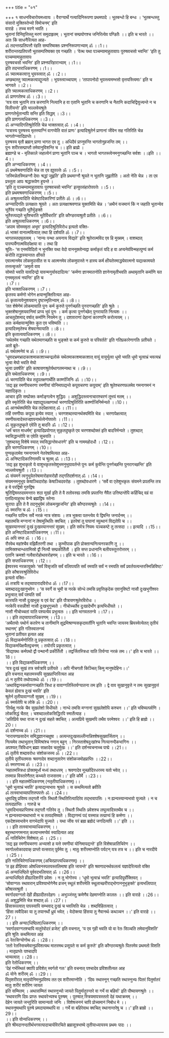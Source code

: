 +++
title = "०१"

+++
१
साधनविचारोयमध्यायः । वैराग्यार्थे गत्यादिनिरूपणा प्रथमपादे । भूतबन्धो हि बन्धः । ‘भूतबन्धस्तु संसारो मुक्तिस्तेभ्यो विमोचनम्' इति   
वाराहे । तच्च मरणे भवति ।   
भूतानां विनिवृत्तिस्तु मरणं समुदाहृतम् । भूतानां सम्प्रयोगश्च जनिरित्येव पण्डितैः ।। इति च भारते ।।  
अतः किं साधनैरित्यत आह-  
ॐ तदन्तरप्रतिपत्तौ रंहति सम्परिष्वक्तः प्रश्ननिरूपणाभ्याम् ॐ ।।1।।  
शरीरान्तरप्रतिपत्तौ भूतसम्परिष्वक्त एव गच्छति । ‘वेत्थ यथा पञ्चम्यामाहुतावापः पुरुषवचसो भवन्ति' ‘इति तु पञ्चम्यामाहुतावापः   
पुरुषवचसो भवन्ति' इति प्रश्नपरिहाराभ्याम् ।।1।।  
इति तदन्तराधिकरणम् ।।1।।   
ॐ त्र्यात्मकत्वात्तु भूयस्त्वात् ॐ ।।2।।  
अप्छब्दस्तु त्र्यात्मकत्वाद्युज्यते । भूयस्त्वाच्चापाम् । ‘तापापनोदो भूयस्त्वमम्भसो वृत्तयस्त्विमाः' इति च भागवते ।।2।।  
इति त्र्यात्मकत्वाधिकरणम् ।।2।।  
ॐ प्राणगतेश्च ॐ ।।3।।  
‘यत्र वाव भूतानि तत्र करणानि नित्यानि ह वा एतानि भूतानि च करणानि च नैतानि कदाचिद्वियुज्यन्ते न च विलीयन्ते' इति भाल्लवेयश्रुतेः   
प्राणगतेर्भूतान्यपि सन्ति इति सिद्धम् ।।3।।  
इति प्राणगत्यधिकरणम् ।।3।।  
ॐ अग्न्यादिगतिश्रुतेरिति चेन्न भाक्तत्वात् ॐ ।।4।।  
‘यत्रास्य पुरुषस्य मृतस्याग्निं वागप्येति वातं प्राणः' इत्यादिश्रुतेर्न प्राणानां जीवेन सह गतिरिति चेन्न भागतोग्न्यादिप्राप्तेः ।  
पुरुषस्य मृतौ ब्रह्मन् प्राणा भागत एव तु । अधिदैवं प्राप्नुवन्ति भागतोनुव्रजन्ति तम् ।।  
पुनः शरीरसम्प्राप्तौ तमेवानुविशन्ति च ।। इति ब्राह्मे ।  
ब्रह्माण्डे च - मृतिकाले जहात्येनं प्राणा भूतानि पञ्च च । भागतो भागतस्त्वेनमनुगच्छन्ति सर्वशः ।।इति ।।4।।  
इति अग्न्याधिकरणम् ।।4।।  
ॐ प्रथमेश्रवणादिति चेन्न ता एव ह्युपपत्तेः ॐ ।।5।।  
‘तस्मिन्नेतस्मिन्नग्नौ देवाः श्रद्धां जुह्वति' इति प्रथमाग्नौ श्रूयते न भूतानि जुह्वतीति । अतो नेति चेन्न । ता एव प्रस्तुता आपः श्रद्धारूपेण हूयन्ते ।   
‘इति तु पञ्चम्यामाहुतावापः पुरुषवचसो भवन्ति' इत्युपसंहारोपपत्तेः ।।5।।  
इति प्रथमश्रवणाधिकरणम् ।।5।।  
ॐ अश्रुतत्वादिति चेन्नेष्टादिकारिणां प्रतीतेः ॐ ।।6।।  
अग्न्यादिगतिः प्रत्यक्षतः श्रूयते । अतः प्रत्यक्षाश्रवणान्न युक्तमिति चेन्न । ‘अथैनं यजमानं किं न जहाति भूतान्येव भूतैरेव गच्छति भूतैर्भुङ्क्ते   
भूतैरुत्पद्यते भूतैश्चरति भूतैर्विचरति' इति कौण्डरव्यश्रुतौ प्रतीतेः ।।6।।  
इति अश्रुतत्वाधिकरणम् ।।6।।  
‘अपाम सोमममृता अभूम' इत्यादिश्रुतिविरोध इत्यतो वक्ति-  
ॐ भाक्तं वानात्मवित्वात् तथा हि दर्शयति ॐ ।।7।।  
भागतस्तदमृतत्वम् । ‘नान्यः पन्था अयनाय विद्यते' इति श्रुतेरात्मविद एव हि मुख्यम् । वाशब्दात् पारम्पर्येणात्मविदपेक्षया वा । तथा हि   
श्रुतिः- ‘स एनमविदितो न भुनक्ति यथा वेदो वाननूक्तोन्यद्वा कर्माकृतं यदि ह वा अप्यनेवंविन्महत्पुण्यं कर्म करोति तद्धास्यान्ततः क्षीयते   
एवात्मानमेव लोकमुपासीत स य आत्मनमेव लोकमुपास्ते न हास्य कर्म क्षीयतेस्माद्ध्येवात्मनो यद्यत्कामयते तत्तत्सृजते' ‘अमृतो वाव   
सोमपो भवति यावदिन्द्रो यावन्मनुर्यावदादित्यः' ‘कर्मणा ज्ञानमातनोति ज्ञानेनामृतीभवति अथामृतानि कर्माणि यत एनममृतत्वं नयन्ति' इति च   
।।7।।  
इति भाक्ताधिकरणम् ।।7।।  
कृतस्य कर्मणो भोगेन क्षयान्मुक्तिरित्यत आह-  
ॐ कृतात्ययेनुशयवान् दृष्टस्मृतिभ्याम् ॐ ।।8।।  
‘तत शेषेणेमं लोकमायाति पुनः कर्म कुरुते पुनर्गच्छति पुनरागच्छति' इति श्रुतेः ।  
भुक्तशेषानुशयवानिमां प्राप्य भुवं पुनः । कर्म कृत्वा पुनर्गच्छेत् पुनरायाति नित्यशः ।।  
आचतुर्दशमाद् वर्षात् कर्माणि नियमेन तु । दशावराणां देहानां कारणानि करोत्ययम् ।।  
अतः कर्मक्षयान्मुक्तिः कुत एव भविष्यति ।।  
इत्यादिस्मृतेश्च शेषवानेवायाति ।।8।।  
इति कृतात्ययाधिकरणम् ।।8।।  
‘यथेतमेव गच्छति यथेतमागच्छति स भुङ्क्ते स कर्म कुरुते स परिवर्तते' इति गतिप्रकारेणागतिः प्रतीयते । अतो ब्रूते-   
ॐ यथेतमनेवं च ॐ ।।9।।  
‘धूमादभ्रमभ्रादाकाशमाकाशाच्चन्द्रलोकं यथेतमाकाशमाकाशात् वायुं वायुर्भूत्वा धूमो भवति धूमो भूत्वाभ्रं भवत्यभ्रं भूत्वा मेघो भवति मेघो   
भूत्वा प्रवर्षति' इति काषायणश्रुतेर्यथागतमन्यथा च ।।9।।  
इति यथेताधिकरणम् ।।9।।  
ॐ चरणादिति चेन्न तदुपलक्षणार्थेति कार्ष्णाजिनिः ॐ ।।10।।  
‘तद्य इह रमणीयचरणा रमणीयां योनिमापद्यन्ते कपूयचरणा कपूयाम्' इति श्रुतेश्चरणफलमेव गमनागमनं न यज्ञादिकृतः ।   
आचार इति सम्प्रोक्तः कर्माङ्गत्वेन शुद्धिदः । अशुद्धिदस्त्वनाचारश्चरणं तूभयं मतम् ।।  
इति स्मृतेरिति चेन्न यज्ञाद्युपलक्षणार्था चरणादिश्रुतिरिति कार्ष्णाजिनिर्मन्यते ।।10।।  
ॐ आनर्थक्यमिति चेन्न तदपेक्षत्वात् ॐ ।।11।।  
तर्हि रमणीयाः कपूया इत्येव स्यात् । चरणशब्दस्यानर्थक्यमिति चेन्न । चरणापेक्षत्वात् रमणीयत्वादेस्तज्ज्ञापनार्थत्वेनोपपत्तेः ।।11।।  
ॐ सुकृतदुष्कृते एवेति तु बादरिः ॐ ।।12।।  
‘धर्मं चरत माधर्मम्' इत्यादिप्रयोगात् सुकृतदुष्कृते एव चरणशब्दोक्तं इति बादरिर्मन्यते । तुशब्दात् स्वसिद्धान्तोपि स एवेति सूचयति ।   
‘तुशब्दस्तु विशेषे स्यात् स्वसिद्धान्तेवधारणे' इति च नाममहोदधौ ।।12।।  
इति चरणाधिकरणम् ।।10।।  
पुण्यकृतामेव गमनागमने नेतरेषामित्यत आह-  
ॐ अनिष्टादिकारिणामपि च श्रुतम् ॐ ।।13।।  
‘तद्य इह शुभाकृतो ये वाशुभकृतस्तेशुभमनुभूयावर्तन्ते पुनः कर्म कुर्वन्ति पुनर्गच्छन्ति पुनरागच्छन्ति' इति भाल्लवेयश्रुतौ ।।13।।  
ॐ संयमने त्वनुभूयेतरेषामारोहावरोहौ तद्गतिदर्शनात् ॐ ।।14।।  
संयमनमनुभूय केषाञ्चिदारोहः केषाञ्चिदवरोहः । तुशब्दोवधारणे । ‘सर्वे वा एतेशुभकृतः संयमने प्रपतन्ति तत्र ह ये परद्विषो गुरुद्विषः   
श्रुतिद्विषस्तदवमन्तारः शठा मूर्खा इति ते वै ततोवरुह्य तमसि प्रपतन्ति नैवैत उत्तिष्ठन्तेपि कर्हिचिद् वव्रं वा एतदित्याहुरथ येन्ये ब्रह्मद्विषः स्तेनाः   
सुरापाः इति ते वै तदनुभूयेमं लोकमनुव्रजन्ति' इति कौण्ठरव्यश्रुतेः ।।14।।  
ॐ स्मरन्ति च ॐ ।।15।।  
गच्छन्ति पापिनः सर्वे नरकं नात्र संशयः । तत्र भुक्त्वा पतन्त्येव ये द्विषन्ति जनार्दनम् ।।  
महातमसि मग्नानां न तेषामुत्थितिः क्वचित् । इतरेषां तु पापानां व्युत्थानं विद्यतेपि च ।।  
सुखस्यानन्तरं दुःखं दुःखस्यानन्तरं सुखम् । इति सर्वत्र नियमः पञ्चकष्टे तु तत्सदा ।। इत्यादि ।।15।।  
इति अनिष्टादिकार्याधिकरणम् ।।11।।  
ॐ अपि सप्त ॐ ।।16।।  
रौरवेथ महांश्चैव वह्निर्वैतरणी तथा । कुम्भीपाक इति प्रोक्तान्यनित्यनरकाणि तु ।।  
तामिस्रश्चान्धतामिस्रो द्वौ नित्यौ सम्प्रकीर्तितौ । इति सप्त प्रधानानि बलीयस्तूत्तरोत्तरम् ।।  
एतानि क्रमशो गत्वैवारोहोथावरोहणम् ।। इति च भारते ।।16।।  
इति सप्ताधिकरणम् ।।12।।  
ईश्वरस्य नरकायुक्तेः ‘सर्वं विसृजति सर्वं वलिापयति सर्वं रमयति सर्वं न रमयति सर्वं प्रवर्तयत्यन्तरस्मिन्निविष्टः' इति कौषारवश्रुतिविरोध   
इत्यतो वक्ति-  
ॐ तत्रापि च तद्य्वापारादविरोधः ॐ ।।17।।  
चशब्दाददुःखानुभवेन । ‘स स्वर्गे स भूमौ स नरके सोन्धे तमसि प्रवृत्तिकृदेक एवानुविष्टो नासौ दुःखभुगीश्वरः प्रभुत्वात् सर्वं पश्यति सर्वं   
कारयति नासौ दुःखभुक् य एवं वेद' इति पौत्रायणश्रुतेरविरोधः ।  
नरकेपि वसन्नीशो नासौ दुःखभुगुच्यते । नीचोच्चतैव दुःखादेर्भोग इत्यभिधीयते ।।  
नासौ नीचोच्चतां याति पश्यत्येव प्रभुत्वतः ।। इति भागवततन्त्रे ।।17।।  
।। इति तद्य्वापाराधिकरणम् ।।13।।  
‘अथैतयोः पथोर्न कतरेण च तानीमानि क्षुद्रमिश्राण्यसकृदावर्तीनि भूतानि भवन्ति जायस्व म्रियस्वेत्येतत् तृतीयं स्थानम्' इति गतिस्वातन्त्र्यं   
भूतानां प्रतीयत इत्यत आह  
ॐ विद्याकर्मणोरिति तु प्रकृतत्वात् ॐ ।।18।।  
विद्याकर्मापेक्षयैतद्वचनम् । तयोरपि प्रकृतत्वात् ।  
‘विद्यापथः कर्मपथो द्वौ पन्थानौ प्रकीर्तितौ । तद्वर्जितस्त्रिधा याति तिर्यग्वा नरकं तमः।।' इति च भारते ।।18।।  
।। इति विद्याकर्माधिकरणम् ।।  
‘यत्र दुःखं सुखं तत्र सर्वत्रापि प्रतीयते । अपि नीचगतौ किञ्चित् किमु मानुषदेहिनः।।'  
इति वचनात् महातमस्यपि सुखप्राप्तिरित्यत आह  
ॐ न तृतीये तथोपलब्धेः ॐ ।।19।।  
‘अथाविद्वानकर्मावाग्गच्छति त्रिधा ह वावाग्गतिस्तिर्यग्यातना तम इति । द्वे वाव सुखानुवृत्ते न तमः सुखानुवृत्तं केवलं ह्येवात्र दुःखं भवति' इति   
श्रुतेर्न तृतीयावाग्गतौ सुखम् ।।19।।  
ॐ स्मर्यतेपि च लोके ॐ ।।20।।  
‘तिर्यक्षु नरके चैव सुखलेशो विधीयते । नान्धे तमसि मग्नानां सुखलेशोपि कश्चन ।।' इति भविष्यत्पर्वणि ।  
लोकसिद्धं चैतत् । चशब्दाल्लोकसिद्धिरपि स्मार्तेत्याह ।  
‘अतिप्रिये यथा राजा न दुःखं सहते क्वचित् । अत्यप्रिये सुखमपि तथैव परमेश्वरः ।।' इति हि ब्राह्मे ।।20।।  
ॐ दर्शनाच्च ॐ ।।21।।  
‘नारायणप्रसादेन समिद्धज्ञानचक्षुषा । अत्यन्तदुःखसल्लीनान्निश्शेषसुखवर्जितान् ।।  
नित्यमेव तथाभूतान् विमिश्रांश्च गणान् बहून् । निरस्ताशेषदुःखांश्च नित्यानन्दैकभागिनः ।।  
अपश्यत् त्रिविधान् ब्रह्मा साक्षादेव चतुर्मुखः ।।' इति दर्शनवचनाच्च पाद्मे ।।21।।  
ॐ तृतीये शब्दावरोधः संशोकजस्य ॐ ।।22।।  
तृतीये तृतीयतमसः श्रवणादेव शब्दानुसारेण संशोकजमोहप्राप्तिः ।।22।।  
ॐ स्मरणाच्च ॐ ।।23।।  
‘महातमस्त्रिधा प्रोक्तमूर्ध्वं मध्यं तथाधरम् । श्रवणादेव मूर्च्छादिरधरस्य यतो भवेत् ।।   
तस्मान्न विस्तरेणैतत् कथ्यते राजसत्तम।।' इति कौर्मे ।।23।।  
।। इति महातमोधिकरणम् (नतृतीयाधिकरणम्)।।   
‘धूमो भूत्वाभ्रं भवति' इत्याद्यन्यभावः श्रूयते । स कथमित्यतो ब्रवीति  
ॐ तत्स्वाभाव्यापत्तिरुपपत्तेः ॐ ।।24।।  
धूमादिषु प्रविश्य तद्गतौ गतिः स्थितौ स्थितिरित्यादिरेव तद्भावापत्तिः । न ह्यन्यस्यान्यभावो युज्यते । न च तत्पदप्राप्तिः । गारुडे च   
‘धूमादिभावप्राप्तिश्च तद्गतौ गतिरेव तु । स्थितौ स्थितिः प्रवेशश्च लघुत्वादिस्तथैव च ।।  
न ह्यन्यस्यान्यथाभावो न च तत्पदमिष्यते । विद्यागम्यं पदं यस्मान्न तत्प्राप्यं हि कर्मणा ।।  
एकदेशस्वभावेन वागभेदापि युज्यते । यथा जीवः परं ब्रह्म ब्रह्मेदं जगदित्यपि ।।' इति ।।  
।। इति तत्स्वाभाव्याधिकरणम् ।।  
बहुस्थानगमनात् कल्पान्तमप्येवं स्यादित्यत आह  
ॐ नातिचिरेण विशेषात् ॐ ।।25।।  
‘तद्य इह रमणीयचरणा अभ्याशो ह यत्ते रमणीयां योनिमापद्यन्ते' इति विशेषान्नातिचिरेण ।।  
स्वर्गाल्लोकादवाक् प्राप्तो वत्सरात् पूर्वमेव तु । मातुः शरीरमाप्नोति पर्यटन् यत्र तत्र च ।। इति च नारदीये ।।25।।  
इति नातिचिरेणाधिकरणम् (अचिरप्राप्त्यधिकरणम्) ।।  
‘त इह व्रीहियवा ओषधिवनस्पतयस्तलिमाषा इति जायन्ते' इति श्रवणादनर्थफलत्वं यज्ञादेरित्यतो वक्ति   
ॐ अन्याधिष्ठिते पूर्ववदभलिापात् ॐ ।।26।।  
अन्याधिष्ठिते व्रीह्यादिशरीरे प्रवेशः । न तु भोगोस्य । ‘धूमो भूत्वाभ्रं भवति' इत्यादिपूर्वोक्तिवत् ।  
‘सोवाग्गतः स्थावरान् प्रविश्याभोगेनैव व्रजन् स्थूलं शरीरमेति स्थूलाच्छरीराद्भोगाननुभुङ्क्ते' इत्यभलिापात् कौषारवश्रुतौ ।   
स्वर्गादवाग्गतो देही व्रीह्यादीतरदेहगः । अभुञ्जंस्तु क्रमेणैव देहमाप्नोति कालतः ।। इति वाराहे ।।26।।  
ॐ अशुद्धमिति चेन्न शब्दात् ॐ ।।27।।  
हिंसारूपत्वात् पापस्यापि सम्भवाद् दुःखं च भवत्विति चेन्न । शब्दविहितत्वात् ।  
‘हिंसा त्ववैदिका या तु तयानर्थो ध्रुवं भवेत् । वेदोक्त्या हिंसया तु नैवानर्थः कथञ्चन ।।' इति वाराहे ।।27।।  
।। इति अन्या(धिष्ठिता)धिकरणम् ।।  
‘स्वर्गादवाग्गतश्चापि मातुरेवोदरं व्रजेत्' इति वचनात्, ‘य एव गृही भवति यो वा रेतः सिञ्चति तमेवानुविशति' इति श्रुतिः कथमित्यत आह   
ॐ रेतःसिग्योगोथ ॐ ।।28।।  
‘ततो रेतस्सिचमेवानुप्रविशत्यथ मातरमथ प्रसूयते स कर्म कुरुते' इति कौण्ठरव्यश्रुतेः पितरमेव प्रथमतो विशति । मातृप्राप्तेः पश्चादपि   
भाव्यत्वात् ।।28।।  
इति रेतोधिकरणम् ।।  
‘देहं गर्भस्थितं क्वापि प्रविशेत् स्वर्गतो गतः' इति वचनात् पश्चादेव प्रविशतीत्यत आह  
ॐ योनेः शरीरम् ॐ ।।29।।  
पितृशरीरात् मातृयोनिमनुप्रविश्य तत एव शरीरमाप्नोति । ‘दिवः स्थास्नून् गच्छति स्थास्नुभ्यः पितरं पितुर्मातरं मातुः शरीरं शरीरेण जायत   
इति सम्मितम् । अथासम्मितं स्थास्नुभ्यो जायते पितुर्मातुरन्तरे वा गर्भे वा बहिर्वा' इति पौष्यायणश्रुतेः ।।  
‘स्थावराणि दिवः प्राप्तः स्थावरेभ्यश्च पूरुषम् । पुरुषात् स्त्रियमापत्रस्ततो देहं यथाक्रमम् ।।  
देहेन जायते जन्तुरिति सामान्यतो जनिः । विशेषजननं चापि प्रोच्यमानं निबोध मे ।।  
स्थास्नुष्वथापि पुरुषे प्रमदायामथापि वा । गर्भे वा बहिरेवाथ क्वचित् स्थानान्तरेषु च ।।' इति ब्राह्मे ।।29।।  
।। इति योन्यधिकरणम् ।।  
इति श्रीमदानन्दतीर्थभगवत्पादाचार्यविरचिते ब्रह्मसूत्रभाष्ये तृतीयाध्यायस्य प्रथमः पादः ।।  
******************************  